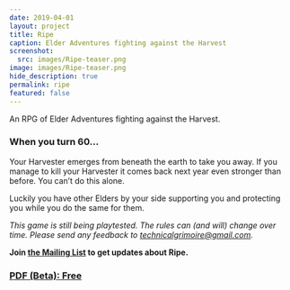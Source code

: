 ```yaml
---
date: 2019-04-01
layout: project
title: Ripe
caption: Elder Adventures fighting against the Harvest
screenshot:
  src: images/Ripe-teaser.png
image: images/Ripe-teaser.png
hide_description: true
permalink: ripe
featured: false
---
```


An RPG of Elder Adventures fighting against the Harvest.

### When you turn 60...

Your Harvester emerges from beneath the earth to take you away. If you manage to kill your Harvester it comes back next year even stronger than before. You can’t do this alone. 

Luckily you have other Elders by your side supporting you and protecting you while you do the same for them.

*This game is still being playtested. The rules can (and will) change over time. Please send any feedback to technicalgrimoire@gmail.com.*

**Join [the Mailing List](https://gumroad.com/technicalgrimoire/follow) to get updates about Ripe.**

<div class="row centerButtons">
 <div class="col-md-7 col-7">
	<a class="btn wyrd-btn" href="https://gum.co/TSXNW" target="_blank"><h3>PDF (Beta): Free</h3></a>
  </div>
</div>
